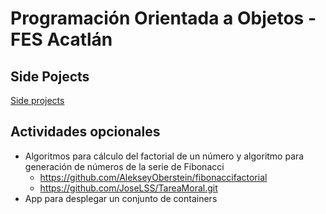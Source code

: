 # Programación Orientada a Objetos - FES Acatlán

## Side Pojects
[Side projects](/side_projects/)

## Actividades opcionales
* Algoritmos para cálculo del factorial de un número y algoritmo para generación de números de la serie de Fibonacci
  * https://github.com/AlekseyOberstein/fibonaccifactorial
  * https://github.com/JoseLSS/TareaMoral.git
* App para desplegar un conjunto de containers